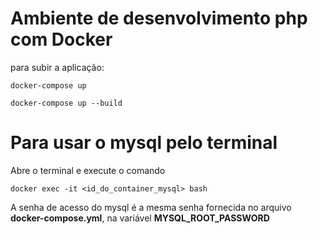 # Ambiente de desenvolvimento php com Docker

para subir a aplicação:

```
docker-compose up

docker-compose up --build
```

# Para usar o mysql pelo terminal

Abre o terminal e execute o comando

```
docker exec -it <id_do_container_mysql> bash
```

A senha de acesso do mysql é a mesma senha fornecida no arquivo **docker-compose.yml**, na variável **MYSQL_ROOT_PASSWORD**

